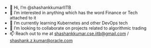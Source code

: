 - 👋 Hi, I’m @shashankkumarIITB
- 👀 I’m interested in anything which has the word Finance or Tech attached to it
- 🌱 I’m currently learning Kubernetes and other DevOps tech
- 💞️ I’m looking to collaborate on projects related to algorithmic trading
- 📫 Reach out to me at shashankkumar.cse.iitb@gmail.com / shashank.z.kumar@oracle.com

<!---
shashankkumarIITB/shashankkumarIITB is a ✨ special ✨ repository because its `README.md` (this file) appears on your GitHub profile.
You can click the Preview link to take a look at your changes.
--->
